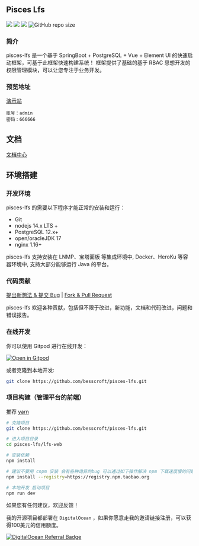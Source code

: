 ## Pisces Lfs

[![](https://img.shields.io/badge/%E5%BC%80%E5%8F%91%E8%BF%9B%E5%BA%A6-%E5%BC%80%E5%8F%91%E4%B8%AD-brightgreen?style=flat-square)]() [![](https://img.shields.io/badge/license-MIT-green?style=flat-square)](https://github.com/besscroft/pisces-lfs/blob/master/LICENSE) [![](https://img.shields.io/badge/release-v0.0.2-orange?style=flat-square)]() ![GitHub repo size](https://img.shields.io/github/repo-size/besscroft/pisces-lfs?style=flat-square&color=328657)

### 简介

pisces-lfs 是一个基于 SpringBoot + PostgreSQL + Vue + Element UI 的快速启动框架，可基于此框架快速构建系统！
框架提供了基础的基于 RBAC 思想开发的权限管理模块，可以让您专注于业务开发。

### 预览地址

[演示站](https://lfs.besscroft.com/)

```
账号：admin
密码：666666
```

## 文档

[文档中心](https://developer.besscroft.com/lfs/)

## 环境搭建

### 开发环境

pisces-lfs 的需要以下程序才能正常的安装和运行：

- Git
- nodejs 14.x LTS +
- PostgreSQL 12.x+
- open/oracleJDK 17
- nginx 1.16+

pisces-lfs 支持安装在 LNMP、宝塔面板 等集成环境中, Docker、HeroKu 等容器环境中, 支持大部分能够运行 Java 的平台。

### 代码贡献

[提出新想法 & 提交 Bug](https://github.com/besscroft/pisces-lfs/issues/new) | [Fork & Pull Request](https://github.com/besscroft/pisces-lfs/fork)

pisces-lfs 欢迎各种贡献，包括但不限于改进，新功能，文档和代码改进，问题和错误报告。

### 在线开发

你可以使用 Gitpod 进行在线开发：

<p><a href="https://gitpod.io/#https://github.com/besscroft/pisces-lfs" rel="nofollow"><img src="https://camo.githubusercontent.com/1eb1ddfea6092593649f0117f7262ffa8fbd3017/68747470733a2f2f676974706f642e696f2f627574746f6e2f6f70656e2d696e2d676974706f642e737667" alt="Open in Gitpod" data-canonical-src="https://gitpod.io/button/open-in-gitpod.svg" style="max-width:100%;"></a></p>

或者克隆到本地开发:

```bash
git clone https://github.com/besscroft/pisces-lfs.git
```
### 项目构建（管理平台的前端）

推荐 [yarn](https://github.com/yarnpkg/yarn)

```bash
# 克隆项目
git clone https://github.com/besscroft/pisces-lfs.git

# 进入项目目录
cd pisces-lfs/lfs-web

# 安装依赖
npm install

# 建议不要用 cnpm 安装 会有各种诡异的bug 可以通过如下操作解决 npm 下载速度慢的问题
npm install --registry=https://registry.npm.taobao.org

# 本地开发 启动项目
npm run dev
```

如果您有任何建议，欢迎反馈！

我的开源项目都部署在 `DigitalOcean` ，如果你愿意走我的邀请链接注册，可以获得100美元的信用额度。

<a href="https://www.digitalocean.com/?refcode=6841be7284cc&utm_campaign=Referral_Invite&utm_medium=Referral_Program&utm_source=badge"><img src="https://web-platforms.sfo2.cdn.digitaloceanspaces.com/WWW/Badge%201.svg" alt="DigitalOcean Referral Badge" /></a>
